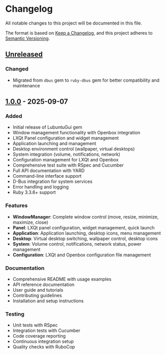 # Changelog

All notable changes to this project will be documented in this file.

The format is based on [Keep a Changelog](https://keepachangelog.com/en/1.0.0/),
and this project adheres to [Semantic Versioning](https://semver.org/spec/v2.0.0.html).

## [Unreleased]

### Changed
- Migrated from `dbus` gem to `ruby-dbus` gem for better compatibility and maintenance

## [1.0.0] - 2025-09-07

### Added
- Initial release of LubuntuGui gem
- Window management functionality with Openbox integration
- LXQt Panel configuration and widget management
- Application launching and management
- Desktop environment control (wallpaper, virtual desktops)
- System integration (volume, notifications, network)
- Configuration management for LXQt and Openbox
- Comprehensive test suite with RSpec and Cucumber
- Full API documentation with YARD
- Command-line interface support
- D-Bus integration for system services
- Error handling and logging
- Ruby 3.3.6+ support

### Features
- **WindowManager**: Complete window control (move, resize, minimize, maximize, close)
- **Panel**: LXQt panel configuration, widget management, quick launch
- **Application**: Application launching, desktop icons, menu management
- **Desktop**: Virtual desktop switching, wallpaper control, desktop icons
- **System**: Volume control, notifications, network status, power management
- **Configuration**: LXQt and Openbox configuration file management

### Documentation
- Comprehensive README with usage examples
- API reference documentation
- User guide and tutorials
- Contributing guidelines
- Installation and setup instructions

### Testing
- Unit tests with RSpec
- Integration tests with Cucumber
- Code coverage reporting
- Continuous integration setup
- Quality checks with RuboCop

[Unreleased]: https://github.com/lubuntu-gui/lubuntu-gui/compare/v1.0.0...HEAD
[1.0.0]: https://github.com/lubuntu-gui/lubuntu-gui/releases/tag/v1.0.0


